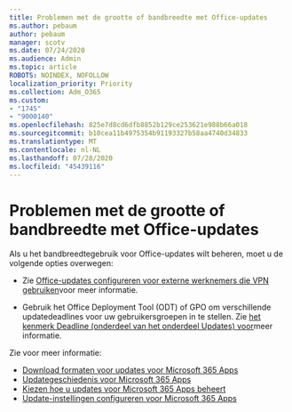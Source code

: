 ```yaml
---
title: Problemen met de grootte of bandbreedte met Office-updates
ms.author: pebaum
author: pebaum
manager: scotv
ms.date: 07/24/2020
ms.audience: Admin
ms.topic: article
ROBOTS: NOINDEX, NOFOLLOW
localization_priority: Priority
ms.collection: Adm_O365
ms.custom:
- "1745"
- "9000140"
ms.openlocfilehash: 825e7d8cd6dfb8852b129ce253621e988b66a018
ms.sourcegitcommit: b10cea11b4975354b91193327b58aa4740d34833
ms.translationtype: MT
ms.contentlocale: nl-NL
ms.lasthandoff: 07/28/2020
ms.locfileid: "45439116"
---
```

# <a name="size-or-bandwidth-concerns-with-office-updates"></a>Problemen met de grootte of bandbreedte met Office-updates

Als u het bandbreedtegebruik voor Office-updates wilt beheren, moet u de volgende opties overwegen:

-   Zie [Office-updates configureren voor externe werknemers die VPN gebruiken](https://techcommunity.microsoft.com/t5/office-365-blog/configuring-office-365-proplus-updates-for-remote-workers-using/ba-p/1253491)voor meer informatie.  
    
-   Gebruik het Office Deployment Tool (ODT) of GPO om verschillende updatedeadlines voor uw gebruikersgroepen in te stellen. Zie [het kenmerk Deadline (onderdeel van het onderdeel Updates) voor](https://docs.microsoft.com/deployoffice/configuration-options-for-the-office-2016-deployment-tool#deadline-attribute-part-of-updates-element)meer informatie.
    
Zie voor meer informatie:  
- [Download formaten voor updates voor Microsoft 365 Apps](https://docs.microsoft.com/officeupdates/download-sizes-office365-proplus-updates)  
- [Updategeschiedenis voor Microsoft 365 Apps](https://docs.microsoft.com/officeupdates/update-history-microsoft365-apps-by-date)  
- [Kiezen hoe u updates voor Microsoft 365 Apps beheert](https://docs.microsoft.com/deployoffice/choose-how-manage-updates-microsoft-365-apps)  
- [Update-instellingen configureren voor Microsoft 365 Apps](https://docs.microsoft.com/deployoffice/configure-update-settings-microsoft-365-apps)